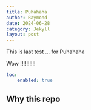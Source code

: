 ```yaml
---
title: Puhahaha
author: Raymond
date: 2024-06-28
category: Jekyll
layout: post
---
```


This is last test ... for Puhahaha

Wow !!!!!!!!!!

```yaml
toc:
    enabled: true
```

Why this repo
-------------
